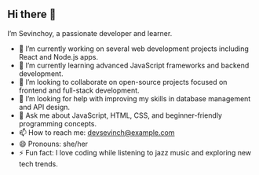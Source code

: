  ## Hi there 👋

I’m Sevinchoy, a passionate developer and learner.

- 🔭 I’m currently working on several web development projects including React and Node.js apps.
- 🌱 I’m currently learning advanced JavaScript frameworks and backend development.
- 👯 I’m looking to collaborate on open-source projects focused on frontend and full-stack development.
- 🤔 I’m looking for help with improving my skills in database management and API design.
- 💬 Ask me about JavaScript, HTML, CSS, and beginner-friendly programming concepts.
- 📫 How to reach me: devsevinch@example.com
- 😄 Pronouns: she/her
- ⚡ Fun fact: I love coding while listening to jazz music and exploring new tech trends.

